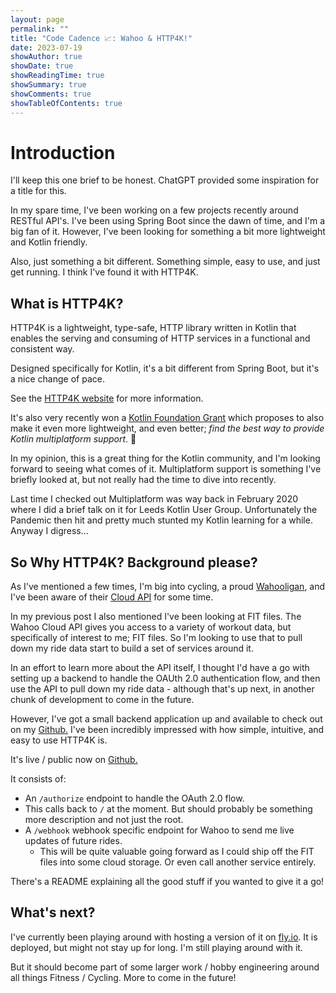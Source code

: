 ```yaml
---
layout: page
permalink: ""
title: "Code Cadence 📈: Wahoo & HTTP4K!"
date: 2023-07-19
showAuthor: true
showDate: true
showReadingTime: true
showSummary: true
showComments: true
showTableOfContents: true
---
```


# Introduction 

I'll keep this one brief to be honest. ChatGPT provided some inspiration for a title for this. 

In my spare time, I've been working on a few projects recently around RESTful API's. 
I've been using Spring Boot since the dawn of time, and I'm a big fan of it. However, I've been looking for something a bit more lightweight and Kotlin friendly.

Also, just something a bit different. Something simple, easy to use, and just get running. I think I've found it with HTTP4K.

## What is HTTP4K?

HTTP4K is a lightweight, type-safe, HTTP library written in Kotlin that enables the serving and consuming of HTTP services in a functional and consistent way. 

Designed specifically for Kotlin, it's a bit different from Spring Boot, but it's a nice change of pace.

See the [HTTP4K website](https://www.http4k.org/) for more information.

It's also very recently won a [Kotlin Foundation Grant](https://kotlinfoundation.org/news/grants-program-winners-23/) which proposes to also make it even more lightweight, and
even better; _find the best way to provide Kotlin multiplatform support_. 🤩 

In my opinion, this is a great thing for the Kotlin community, and I'm looking forward to seeing what comes of it. Multiplatform support is something I've briefly looked at, but not really had the time to dive into recently. 

Last time I checked out Multiplatform was way back in February 2020 where I did a brief talk on it for Leeds Kotlin User Group. Unfortunately the Pandemic then hit and pretty much stunted my Kotlin learning for a while. Anyway I digress...

## So Why HTTP4K? Background please?

As I've mentioned a few times, I'm big into cycling, a proud [Wahooligan](https://uk.wahoofitness.com/), and I've been aware of their [Cloud API](https://developers.wahooligan.com/cloud) for some time.

In my previous post I also mentioned I've been looking at FIT files. 
The Wahoo Cloud API gives you access to a variety of workout data, but specifically of interest to me; FIT files. 
So I'm looking to use that to pull down my ride data start to build a set of services around it.

In an effort to learn more about the API itself, I thought I'd have a go with setting up a backend to handle the OAUth 2.0 authentication flow, and then use the API to pull down my ride data - although that's up next, in another chunk of development to come in the future.

However, I've got a small backend application up and available to check out on my [Github.](https://github.com/james-millner/kotlin-wahoo-cloud-api) I've been incredibly impressed with how simple, intuitive, and easy to use HTTP4K is. 

It's live / public now on [Github.](https://github.com/james-millner/kotlin-wahoo-cloud-api)

It consists of:

* An `/authorize` endpoint to handle the OAuth 2.0 flow.
* This calls back to `/` at the moment. But should probably be something more description and not just the root.
* A `/webhook` webhook specific endpoint for Wahoo to send me live updates of future rides. 
  * This will be quite valuable going forward as I could ship off the FIT files into some cloud storage. Or even call another service entirely.

There's a README explaining all the good stuff if you wanted to give it a go!

## What's next?

I've currently been playing around with hosting a version of it on [fly.io](fly.io). It is deployed, but might not stay up for long. I'm still playing around with it.

But it should become part of some larger work / hobby engineering around all things Fitness / Cycling. More to come in the future!